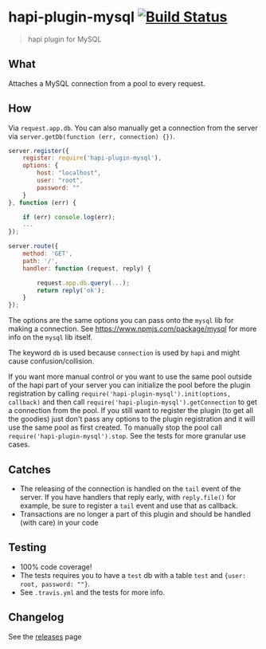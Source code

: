 # hapi-plugin-mysql [![Build Status](https://travis-ci.org/Salesflare/hapi-plugin-mysql.svg?branch=master)](https://travis-ci.org/Salesflare/hapi-plugin-mysql)

> hapi plugin for MySQL

## What

Attaches a MySQL connection from a pool to every request.

## How

Via `request.app.db`.
You can also manually get a connection from the server via `server.getDb(function (err, connection) {})`.

```javascript
server.register({
    register: require('hapi-plugin-mysql'),
    options: {
        host: "localhost",
        user: "root",
        password: ""
    }
}, function (err) {

    if (err) console.log(err);
    ...
});

server.route({
    method: 'GET',
    path: '/',
    handler: function (request, reply) {

        request.app.db.query(...);
        return reply('ok');
    }
});
```

The options are the same options you can pass onto the `mysql` lib for making a connection. See <https://www.npmjs.com/package/mysql> for more info on the `mysql` lib itself.

The keyword `db` is used because `connection` is used by `hapi` and might cause confusion/collision.

If you want more manual control or you want to use the same pool outside of the hapi part of your server
you can initialize the pool before the plugin registration by calling `require('hapi-plugin-mysql').init(options, callback)` and then call `require('hapi-plugin-mysql').getConnection` to get a connection from the pool.
If you still want to register the plugin (to get all the goodies) just don't pass any options to the plugin registration
and it will use the same pool as first created.
To manually stop the pool call `require('hapi-plugin-mysql').stop`.
See the tests for more granular use cases.

## Catches

- The releasing of the connection is handled on the `tail` event of the server. If you have handlers that reply early, with `reply.file()` for example, be sure to register a `tail` event and use that as callback.
- Transactions are no longer a part of this plugin and should be handled (with care) in your code

## Testing

- 100% code coverage!
- The tests requires you to have a `test` db with a table  `test` and `{user: root, password: ""}`.
- See `.travis.yml` and the tests for more info.

## Changelog

See the [releases](https://github.com/Salesflare/hapi-plugin-mysql/releases) page
